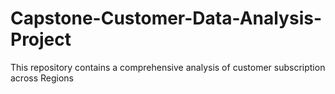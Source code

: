 # Capstone-Customer-Data-Analysis-Project
This repository contains a comprehensive analysis of customer subscription across Regions
